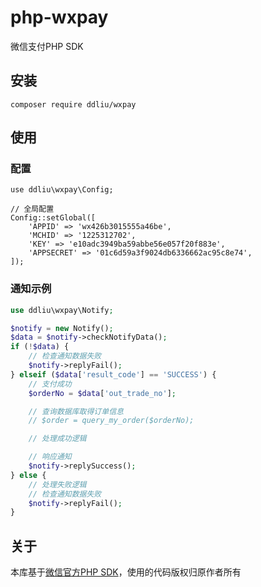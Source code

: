 # php-wxpay

微信支付PHP SDK

## 安装

```
composer require ddliu/wxpay
```

## 使用

### 配置

```
use ddliu\wxpay\Config;

// 全局配置
Config::setGlobal([
    'APPID' => 'wx426b3015555a46be',
    'MCHID' => '1225312702',
    'KEY' => 'e10adc3949ba59abbe56e057f20f883e',
    'APPSECRET' => '01c6d59a3f9024db6336662ac95c8e74',
]);
```

### 通知示例

```php
use ddliu\wxpay\Notify;

$notify = new Notify();
$data = $notify->checkNotifyData();
if (!$data) {
    // 检查通知数据失败
    $notify->replyFail();
} elseif ($data['result_code'] == 'SUCCESS') {
    // 支付成功
    $orderNo = $data['out_trade_no'];

    // 查询数据库取得订单信息
    // $order = query_my_order($orderNo);

    // 处理成功逻辑

    // 响应通知
    $notify->replySuccess();
} else {
    // 处理失败逻辑
    // 检查通知数据失败
    $notify->replyFail();
}
```

## 关于

本库基于[微信官方PHP SDK](https://pay.weixin.qq.com/wiki/doc/api/app.php?chapter=11_1)，使用的代码版权归原作者所有
